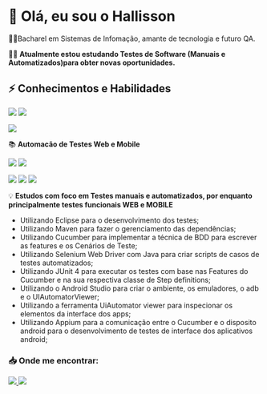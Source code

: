 #  :wave: Olá, eu sou o Hallisson
:man_student:Bacharel em Sistemas de Infomação, amante de tecnologia e futuro QA.

:man_technologist: **Atualmente estou estudando Testes de Software (Manuais e Automatizados)para obter novas oportunidades.**

## :zap: **Conhecimentos e Habilidades**

<img src = "https://img.shields.io/badge/-Java-007396?logo=java&logoColor=white" /> <img src = "https://img.shields.io/badge/-MySQL-4479A1?logo=mysql&logoColor=white" />

<img src = "https://img.shields.io/badge/-Maven-C71A36?logo=apache-maven&logoColor=white" />

:books: **Automacão de Testes Web e Mobile**
 
<img src = "https://img.shields.io/badge/-Selenium-43B02A?logo=selenium&logoColor=white" />  <img src = "https://img.shields.io/badge/-Cucumber-23D96C?logo=cucumber&logoColor=white" />

<img src = "https://img.shields.io/badge/-Appium-663399" /> <img src = "https://img.shields.io/badge/-Android%20Studio-brightgreen?logo=android" />
<img src = "https://img.shields.io/badge/-JUnit-lightgrey" />

:bulb: **Estudos com foco em Testes manuais e automatizados, por enquanto principalmente testes funcionais WEB e MOBILE**
 - Utilizando Eclipse para o desenvolvimento dos testes;
 - Utilizando Maven para fazer o gerenciamento das dependências;
 - Utilizando Cucumber para implementar a técnica de BDD para escrever as features e os Cenários de Teste;
 - Utilizando Selenium Web Driver com Java para criar scripts de casos de testes automatizados;
 - Utilizando JUnit 4 para executar os testes com base nas Features do Cucumber e na sua respectiva classe de Step definitions;
 - Utilizando o Android Studio para criar o ambiente, os emuladores, o adb e o UIAutomatorViewer;
 - Utilizando a ferramenta UiAutomator viewer para inspecionar os elementos da interface dos apps;
 - Utilizando Appium para a comunicação entre o Cucumber e o disposito android para o desenvolvimento de testes de interface dos aplicativos android;

### :inbox_tray: Onde me encontrar:
<a href="https://www.linkedin.com/in/hallissonerick/"/> <img src = "https://img.shields.io/badge/-LinkedIn-0A66C2?logo=linkedin&logoColor=white" />  <a href="mailto:hallissonerick1595@gmail.com"/> <img src = "https://img.shields.io/badge/-Envie%20um%20Email-red?logo=gmail&logoColor=white" />








<!--
**hallissonsantos/hallissonsantos** is a ✨ _special_ ✨ repository because its `README.md` (this file) appears on your GitHub profile.

Here are some ideas to get you started:

- 🔭 I’m currently working on ...
- 🌱 I’m currently learning ...
- 👯 I’m looking to collaborate on ...
- 🤔 I’m looking for help with ...
- 💬 Ask me about ...
- 📫 How to reach me: ...
- 😄 Pronouns: ...
- ⚡ Fun fact: ...
-->
